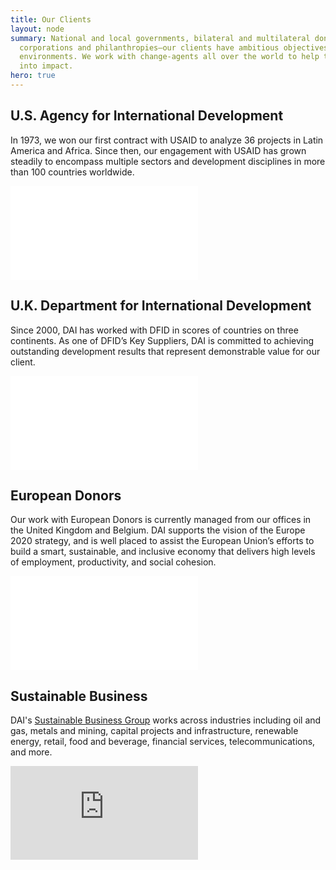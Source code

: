 ```yaml
---
title: Our Clients
layout: node
summary: National and local governments, bilateral and multilateral donors, private
  corporations and philanthropies—our clients have ambitious objectives in demanding
  environments. We work with change-agents all over the world to help turn their investments
  into impact.
hero: true
---
```


## U.S. Agency for International Development

In 1973, we won our first contract with USAID to analyze 36 projects in Latin America and Africa. Since then, our engagement with USAID has grown steadily to encompass multiple sectors and development disciplines in more than 100 countries worldwide.

<iframe src="/extras/maps/usaid" frameborder="0"></iframe>

## U.K. Department for International Development

Since 2000, DAI has worked with DFID in scores of countries on three continents. As one of DFID’s Key Suppliers, DAI is committed to achieving outstanding development results that represent demonstrable value for our client.

<iframe src="/extras/maps/dfid" frameborder="0"></iframe>

## European Donors 

Our work with European Donors is currently managed from our offices in the United Kingdom and Belgium. DAI supports the vision of the Europe 2020 strategy, and is well placed to assist the European Union’s efforts to build a smart, sustainable, and inclusive economy that delivers high levels of employment, productivity, and social cohesion.

<iframe src="/extras/maps/ec" frameborder="0"></iframe>

## Sustainable Business

DAI's [Sustainable Business Group](http://localhost:8080/our-work/solutions/sustainable-business) works across industries including oil and gas, metals and mining, capital projects and infrastructure, renewable energy, retail, food and beverage, financial services, telecommunications, and more.

<iframe src="https://www.dai.com/extras/maps/newsbg.html" frameborder="0"></iframe>
